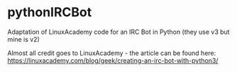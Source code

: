 # pythonIRCBot
Adaptation of LinuxAcademy code for an IRC Bot in Python (they use v3 but mine is v2) 

Almost all credit goes to LinuxAcademy - the article can be found here: 
  https://linuxacademy.com/blog/geek/creating-an-irc-bot-with-python3/
